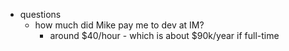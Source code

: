   * questions
    * how much did Mike pay me to dev at IM?
      * around $40/hour - which is about $90k/year if full-time

